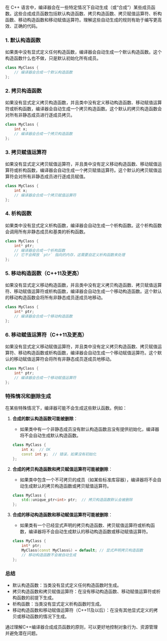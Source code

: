 在 C++ 语言中，编译器会在一些特定情况下自动生成（或“合成”）某些成员函数。这些合成成员函数包括默认构造函数、拷贝构造函数、拷贝赋值运算符、析构函数、移动构造函数和移动赋值运算符。理解这些自动生成的规则有助于编写更高效、正确的代码。

### 1. 默认构造函数

如果类中没有显式定义任何构造函数，编译器会自动生成一个默认构造函数。这个构造函数什么也不做，只是默认初始化所有成员。

```cpp
class MyClass {
    // 编译器会合成一个默认构造函数
};
```

### 2. 拷贝构造函数

如果没有显式定义拷贝构造函数，并且类中没有定义移动构造函数、移动赋值运算符或析构函数，编译器会自动生成一个拷贝构造函数。这个默认的拷贝构造函数会对所有非静态成员进行逐成员拷贝。

```cpp
class MyClass {
    int x;
    // 编译器会合成一个拷贝构造函数
};
```

### 3. 拷贝赋值运算符

如果没有显式定义拷贝赋值运算符，并且类中没有定义移动构造函数、移动赋值运算符或析构函数，编译器会自动生成一个拷贝赋值运算符。这个默认的拷贝赋值运算符会对所有非静态成员进行逐成员赋值。

```cpp
class MyClass {
    int x;
    // 编译器会合成一个拷贝赋值运算符
};
```

### 4. 析构函数

如果类中没有显式定义析构函数，编译器会自动生成一个析构函数。这个析构函数会调用所有非静态成员和基类的析构函数。

```cpp
class MyClass {
    int* ptr;
    // 编译器会合成一个析构函数
    // 它不会释放 `ptr` 指向的内存，这需要自定义析构函数来处理
};
```

### 5. 移动构造函数（C++11及更高）

如果没有显式定义移动构造函数，并且类中没有定义拷贝构造函数、拷贝赋值运算符、移动赋值运算符或析构函数，编译器会自动生成一个移动构造函数。这个默认的移动构造函数会将所有非静态成员逐成员地移动。

```cpp
class MyClass {
    int* ptr;
    // 编译器会合成一个移动构造函数
};
```

### 6. 移动赋值运算符（C++11及更高）

如果没有显式定义移动赋值运算符，并且类中没有定义拷贝构造函数、拷贝赋值运算符、移动构造函数或析构函数，编译器会自动生成一个移动赋值运算符。这个默认的移动赋值运算符会将所有非静态成员逐成员地移动。

```cpp
class MyClass {
    int* ptr;
    // 编译器会合成一个移动赋值运算符
};
```

### 特殊情况和删除生成

在某些特殊情况下，编译器可能不会生成这些默认函数。例如：

1. **合成的默认构造函数可能被删除**：
   * 如果类中有一个非静态成员没有默认构造函数且没有提供初始化，编译器将不会自动生成默认构造函数。
    
   ```cpp
   class MyClass {
       int x;  // OK
       const int y;  // 错误，如果没有初始化
   };
   ```

2. **合成的拷贝构造函数和拷贝赋值运算符可能被删除**：
   * 如果类中包含一个不可拷贝的成员（如某些标准库容器），编译器将不会自动生成默认的拷贝构造函数或拷贝赋值运算符。
    
   ```cpp
   class MyClass {
       std::unique_ptr<int> ptr;  // 拷贝构造函数默认会被删除
   };
   ```

3. **合成的移动构造函数和移动赋值运算符可能被删除**：
   * 如果类有一个已经显式声明的拷贝构造函数、拷贝赋值运算符或析构函数，编译器将不会自动生成默认的移动构造函数或移动赋值运算符。

   ```cpp
   class MyClass {
       int* ptr;
       MyClass(const MyClass&) = default; // 显式声明拷贝构造函数
       // 移动构造函数不会被自动生成
   };
   ```

### 总结

- 默认构造函数：当类没有显式定义任何构造函数时生成。
- 拷贝构造函数和拷贝赋值运算符：在没有移动构造函数、移动赋值运算符或析构函数的前提下生成。
- 析构函数：当类没有显式定义析构函数时生成。
- 移动构造函数和移动赋值运算符（C++11及以后）：在没有其他显式定义的拷贝或移动函数的情况下生成。

通过理解C++编译器合成成员函数的原则，可以更好地控制对象行为、资源管理并避免潜在问题。